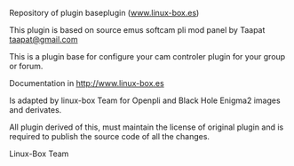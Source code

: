 Repository of plugin baseplugin (www.linux-box.es)

This plugin is based on source emus softcam pli mod panel by Taapat taapat@gmail.com

This is a plugin base for configure your cam controler plugin for your group or forum.

Documentation in http://www.linux-box.es

Is adapted by linux-box Team for Openpli and Black Hole Enigma2 images and derivates.

All plugin derived of this, must maintain the license of original plugin and is required to publish the source code of all the changes.

Linux-Box Team


